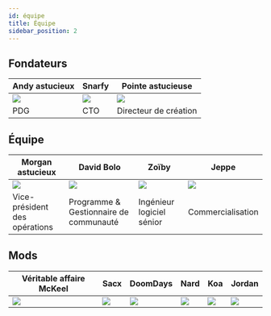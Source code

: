 ```yaml
---
id: équipe
title: Équipe
sidebar_position: 2
---
```


## Fondateurs

| Andy astucieux          | Snarfy               | Pointe astucieuse        |
| ----------------------- | -------------------- | ------------------------ |
| ![](/img/NiftyAndy.png) | ![](/img/snarfy.png) | ![](/img/NiftySpike.png) |
| PDG                     | CTO                  | Directeur de création    |

## Équipe

| Morgan astucieux              | David Bolo                             | Zoïby                     | Jeppe               |
| ----------------------------- | -------------------------------------- | ------------------------- | ------------------- |
| ![](/img/NiftyMorgan.png)     | ![](/img/bolo.png)                     | ![](/img/zoiby.png)       | ![](/img/jeppe.png) |
| Vice-président des opérations | Programme & Gestionnaire de communauté | Ingénieur logiciel sénior | Commercialisation   |

## Mods

| Véritable affaire McKeel | Sacx               | DoomDays            | Nard               | Koa               | Jordan               |
| ------------------------ | ------------------ | ------------------- | ------------------ | ----------------- | -------------------- |
| ![](/img/realdeal.png)   | ![](/img/sacx.png) | ![](/img/doomy.png) | ![](/img/nard.png) | ![](/img/koa.png) | ![](/img/jordan.png) |
